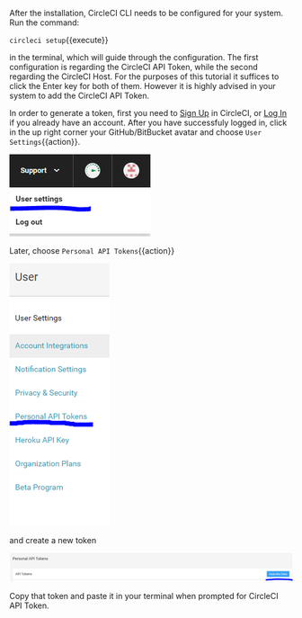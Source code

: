 After the installation, CircleCI CLI needs to be configured for your system. Run the command:

`circleci setup`{{execute}}

in the terminal, which will guide through the configuration. The first configuration is regarding the CircleCI API Token, while the second regarding the CircleCI Host. For the purposes of this tutorial it suffices to click the Enter key for both of them. However it is highly advised in your system to add the CircleCI API Token. 

In order to generate a token, first you need to [Sign Up](https://circleci.com/signup/) in CircleCI, or [Log In](https://circleci.com/vcs-authorize/) if you already have an account. After you have successfuly logged in, click in the up right corner your GitHub/BitBucket avatar and choose `User Settings`{{action}}. 

![ConnectCircleCiToRepo](https://github.com/GiorgosTagkoulis/katacoda-scenarios/raw/master/CircleCI_CLI_Tutorial/assets/UserSettings.PNG)

Later, choose `Personal API Tokens`{{action}} 

![ConnectCircleCiToRepo](https://github.com/GiorgosTagkoulis/katacoda-scenarios/raw/master/CircleCI_CLI_Tutorial/assets/PersonalToken.PNG)

and create a new token

![ConnectCircleCiToRepo](https://github.com/GiorgosTagkoulis/katacoda-scenarios/raw/master/CircleCI_CLI_Tutorial/assets/CreateNewToken.PNG)

Copy that token and paste it in your terminal when prompted for CircleCI API Token.
